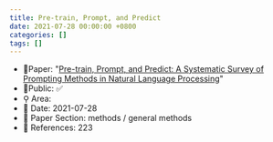 ```yaml
---
title: Pre-train, Prompt, and Predict
date: 2021-07-28 00:00:00 +0800
categories: []
tags: []
---
```


- 📙Paper: "[Pre-train, Prompt, and Predict: A Systematic Survey of Prompting Methods in Natural Language Processing](https://www.semanticscholar.org/paper/Pre-train%2C-Prompt%2C-and-Predict%3A-A-Systematic-Survey-Liu-Yuan/28692beece311a90f5fa1ca2ec9d0c2ce293d069)"
- 🔑Public: ✅
- ⚲ Area: 
- 📅 Date: 2021-07-28
- 🔎 Paper Section: methods / general methods
- 📝 References: 223
